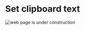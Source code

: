 # Set clipboard text

![web page is under construction](https://docimages.blob.core.chinacloudapi.cn/images/commingsoon20210514.jpg)
